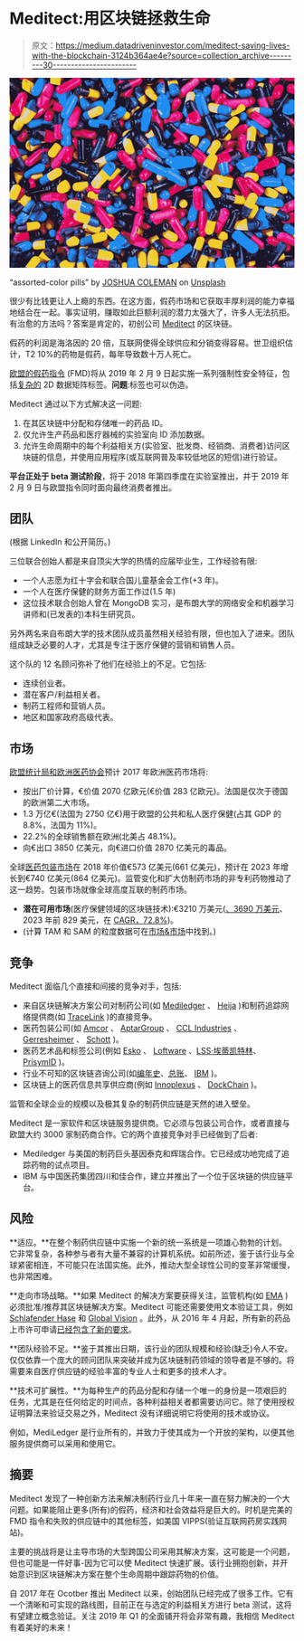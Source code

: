 # Meditect:用区块链拯救生命

> 原文：<https://medium.datadriveninvestor.com/meditect-saving-lives-with-the-blockchain-3124b364ae4e?source=collection_archive---------30----------------------->

![](img/02b751bb5672de5b2251f0c1b7247e57.png)

“assorted-color pills” by [JOSHUA COLEMAN](https://unsplash.com/@joshstyle?utm_source=medium&utm_medium=referral) on [Unsplash](https://unsplash.com?utm_source=medium&utm_medium=referral)

很少有比钱更让人上瘾的东西。在这方面，假药市场和它获取丰厚利润的能力幸福地结合在一起。事实证明，赚取如此巨额利润的潜力太强大了，许多人无法抗拒。有治愈的方法吗？答案是肯定的，初创公司 [Meditect](https://meditect.com) 的区块链。

假药的利润是海洛因的 20 倍，互联网使得全球供应和分销变得容易。世卫组织估计，T2 10%的药物是假药，每年导致数十万人死亡。

[欧盟的假药指令](https://ec.europa.eu/health/human-use/falsified_medicines_en) (FMD)将从 2019 年 2 月 9 日起实施一系列强制性安全特征，包括[复杂的](https://www.medicinesforeurope.com/docs/European%20Pack%20Coding%20Guideline%20V4_0.pdf) 2D 数据矩阵标签。**问题**:标签也可以伪造。

Meditect 通过以下方式解决这一问题:

1.  在其区块链中分配和存储唯一的药品 ID。
2.  仅允许生产药品和医疗器械的实验室向 ID 添加数据。
3.  允许生命周期中的每个利益相关方(实验室、批发商、经销商、消费者)访问区块链的信息，并使用应用程序(或互联网普及率较低地区的短信)进行验证。

**平台正处于 beta 测试阶段**，将于 2018 年第四季度在实验室推出，并于 2019 年 2 月 9 日与欧盟指令同时面向最终消费者推出。

## **团队**

(根据 LinkedIn 和公开简历。)

三位联合创始人都是来自顶尖大学的热情的应届毕业生，工作经验有限:

*   一个人志愿为红十字会和联合国儿童基金会工作(+3 年)。
*   一个人在医疗保健的财务方面工作过(1.5 年)
*   这位技术联合创始人曾在 MongoDB 实习，是布朗大学的网络安全和机器学习讲师和(已发表的)本科生研究员。

另外两名来自布朗大学的技术团队成员虽然相关经验有限，但也加入了进来。团队组成缺乏必要的人才，尤其是专注于医疗保健的营销和销售人员。

这个队的 12 名顾问弥补了他们在经验上的不足。它包括:

*   连续创业者。
*   潜在客户/利益相关者。
*   制药工程师和营销人员。
*   地区和国家政府高级代表。

## 市场

[欧盟统计局和欧洲医药协会](https://www.efpia.eu/media/361960/efpia-pharmafigures2018_v07-hq.pdf)预计 2017 年欧洲医药市场将:

*   按出厂价计算，€价值 2070 亿欧元(€价值 283 亿欧元)。法国是仅次于德国的欧洲第二大市场。
*   1.3 万亿€(法国为 2750 亿€)用于欧盟的公共和私人医疗保健(占其 GDP 的 8.8%，法国为 11%)。
*   22.2%的全球销售额在欧洲(北美占 48.1%)。
*   向€出口 3850 亿美元，向€进口价值 2870 亿美元的毒品。

全球[医药包装市场](https://www.prnewswire.com/news-releases/global-pharmaceutical-packaging-market-2012-2018--2023-trends-forecast-and-competitive-analysis-featuring-amcor-gerresheimer-west-pharmaceutical-services-aptargroup--becton-dickinson-300609950.html)在 2018 年价值€573 亿美元(661 亿美元)，预计在 2023 年增长到€740 亿美元(864 亿美元)。监管变化和扩大仿制药市场的非专利药物推动了这一趋势。包装市场就像全球高度互联的制药市场。

*   **潜在可用市场**(医疗保健领域的区块链技术):€3210 万美元([、3690 万美元](https://www.marketsandmarkets.com/Market-Reports/blockchain-technology-healthcare-market-109977720.html)、2023 年前 829 美元，在 [CAGR，72.8%](https://www.marketsandmarkets.com/Market-Reports/blockchain-technology-healthcare-market-109977720.html))。
*   (计算 TAM 和 SAM 的粒度数据可在[市场&市场](https://www.marketsandmarkets.com/Market-Reports/blockchain-technology-healthcare-market-109977720.html)中找到。)

## 竞争

Meditect 面临几个直接和间接的竞争对手，包括:

*   来自区块链解决方案公司对制药公司(如 [Mediledger](https://www.mediledger.com/) 、 [Heija](https://www-03.ibm.com/press/us/en/pressrelease/52055.wss) )和制药追踪网络提供商(如 [TraceLink](https://www.tracelink.com) )的直接竞争。
*   医药包装公司(如 [Amcor](https://www.amcor.com/) 、 [AptarGroup](https://www.aptar.com/) 、 [CCL Industries](http://www.cclind.com/) 、 [Gerresheimer](https://www.gerresheimer.com/en/home.html) 、 [Schott](https://www.schott.com/uk/english/index.html) )。
*   医药艺术品和标签公司(例如 [Esko](https://www.esko.com/en/brands) 、 [Loftware](https://www.loftware.com/) 、[LSS·埃蒂凯特林](http://www.lss-dk.com/)、 [PrisymID](https://prisymid.com/) )。
*   行业不可知的区块链咨询公司(如[编年史](https://chronicled.com/)、[总账](https://openledger.info/)、 [IBM](https://www.ibm.com/blockchain) )。
*   区块链上的医药信息共享供应商(例如 [Innoplexus](https://www.innoplexus.com/life-science-ai-products-solutions-3-2/iplexus/) 、 [DockChain](https://pokitdok.com/dokchain/) )。

监管和全球企业的规模以及极其复杂的制药供应链是天然的进入壁垒。

Meditect 是一家软件和区块链服务提供商。它必须与包装公司合作，或者直接与欧盟大约 3000 家制药商合作。它的两个直接竞争对手已经做到了后者:

*   Mediledger 与美国的制药巨头基因泰克和辉瑞合作。它已经成功地完成了追踪药物的试点项目。
*   IBM 与中国医药集团四川和佳合作，建立并推出了一个位于区块链的供应链平台。

## 风险

**适应。**在整个制药供应链中实施一个新的统一系统是一项雄心勃勃的计划。它非常复杂，各种参与者有大量不兼容的计算机系统。如前所述，鉴于该行业与全球紧密相连，不可能只在法国实施。此外，推动大型全球性公司的变革非常缓慢，也非常困难。

**走向市场战略。**如果 Meditect 的解决方案要获得关注，监管机构(如 [EMA](https://www.ema.europa.eu/) )必须批准/推荐其区块链解决方案。Meditect 可能还需要使用文本验证工具，例如 [Schlafender Hase](https://www.schlafenderhase.com/) 和 [Global Vision](https://www.globalvisioninc.com/) 。此外，从 2016 年 4 月起，所有新的药品上市许可申请[已经包含了新的要求](https://www.ema.europa.eu/documents/other/implementation-plan-introduction-safety-features-packaging-centrally-authorised-medicinal-products_en.pdf)。

**团队经验不足。**鉴于其推出日期，该行业的团队规模和经验(缺乏)令人不安。仅仅依靠一个庞大的顾问团队来突破并成为区块链制药领域的领导者是不够的。将需要来自医疗供应链的经验丰富的专业人士和更多的技术人才。

**技术可扩展性。**为每种生产的药品分配和存储一个唯一的身份是一项艰巨的任务，尤其是在任何给定的时间点，各种利益相关者都需要访问它。除了使用授权证明算法来验证交易之外，Meditect 没有详细说明它将使用的技术或协议。

例如，MediLedger 是行业所有的，并致力于使其成为一个开放的架构，以便其他服务提供商可以采用和使用它。

## 摘要

Meditect 发现了一种创新方法来解决制药行业几十年来一直在努力解决的一个大问题。如果能阻止更多(所有)的假药，经济和社会效益将是巨大的。时机是完美的 FMD 指令和失败的供应链中的其他标签，如美国 VIPPS(验证互联网药房实践网站)。

主要的挑战将是让主导市场的大型跨国公司采用其解决方案，这可能是一个问题，但也可能是一件好事-因为它可以使 Meditect 快速扩展。该行业拥抱创新，并开始意识到区块链解决方案在整个生命周期中跟踪药物的价值。

自 2017 年在 Ocotber 推出 Meditect 以来，创始团队已经完成了很多工作。它有一个清晰和可实现的路线图，目前正在与选定的利益相关方进行 beta 测试，这将有望建立概念验证。关注 2019 年 Q1 的全面铺开将会非常有趣，我相信 Meditect 有着美好的未来！
